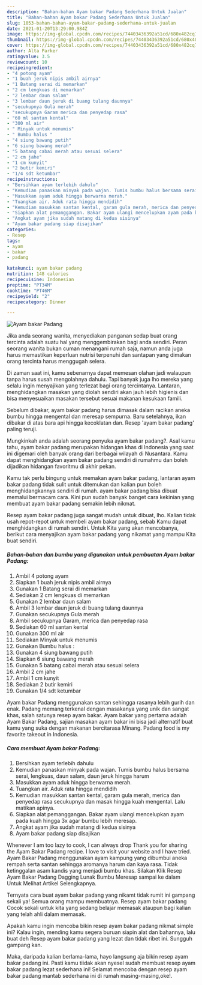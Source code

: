 ```yaml
---
description: "Bahan-bahan Ayam bakar Padang Sederhana Untuk Jualan"
title: "Bahan-bahan Ayam bakar Padang Sederhana Untuk Jualan"
slug: 1053-bahan-bahan-ayam-bakar-padang-sederhana-untuk-jualan
date: 2021-01-20T13:29:00.984Z
image: https://img-global.cpcdn.com/recipes/74403436392a51cd/680x482cq70/ayam-bakar-padang-foto-resep-utama.jpg
thumbnail: https://img-global.cpcdn.com/recipes/74403436392a51cd/680x482cq70/ayam-bakar-padang-foto-resep-utama.jpg
cover: https://img-global.cpcdn.com/recipes/74403436392a51cd/680x482cq70/ayam-bakar-padang-foto-resep-utama.jpg
author: Alta Parker
ratingvalue: 3.5
reviewcount: 10
recipeingredient:
- "4 potong ayam"
- "1 buah jeruk nipis ambil airnya"
- "1 Batang serai di memarkan"
- "2 cm lengkuas di memarkan"
- "2 lembar daun salam"
- "3 lembar daun jeruk di buang tulang daunnya"
- "secukupnya Gula merah"
- "secukupnya Garam merica dan penyedap rasa"
- "60 ml santan kental"
- "300 ml air"
- " Minyak untuk menumis"
- " Bumbu halus "
- "4 siung bawang putih"
- "6 siung bawang merah"
- "5 batang cabai merah atau sesuai selera"
- "2 cm jahe"
- "1 cm kunyit"
- "2 butir kemiri"
- "1/4 sdt ketumbar"
recipeinstructions:
- "Bersihkan ayam terlebih dahulu"
- "Kemudian panaskan minyak pada wajan. Tumis bumbu halus bersama serai, lengkuas, daun salam, daun jeruk hingga harum"
- "Masukkan ayam aduk hingga berwarna merah."
- "Tuangkan air. Aduk rata hingga mendidih"
- "Kemudian masukkan santan kental, garam gula merah, merica dan penyedap rasa secukupnya dan masak hingga kuah mengental. Lalu matikan apinya."
- "Siapkan alat pemanggangan. Bakar ayam ulangi mencelupkan ayam pada kuah hingga 3x agar bumbu lebih meresap."
- "Angkat ayam jika sudah matang di kedua sisinya"
- "Ayam bakar padang siap disajikan"
categories:
- Resep
tags:
- ayam
- bakar
- padang

katakunci: ayam bakar padang 
nutrition: 148 calories
recipecuisine: Indonesian
preptime: "PT34M"
cooktime: "PT46M"
recipeyield: "2"
recipecategory: Dinner

---
```



![Ayam bakar Padang](https://img-global.cpcdn.com/recipes/74403436392a51cd/680x482cq70/ayam-bakar-padang-foto-resep-utama.jpg)

Jika anda seorang wanita, menyediakan panganan sedap buat orang tercinta adalah suatu hal yang menggembirakan bagi anda sendiri. Peran seorang  wanita bukan cuman menangani rumah saja, namun anda juga harus memastikan keperluan nutrisi terpenuhi dan santapan yang dimakan orang tercinta harus menggugah selera.

Di zaman  saat ini, kamu sebenarnya dapat memesan olahan jadi walaupun tanpa harus susah mengolahnya dahulu. Tapi banyak juga lho mereka yang selalu ingin menyajikan yang terlezat bagi orang tercintanya. Lantaran, menghidangkan masakan yang diolah sendiri akan jauh lebih higienis dan bisa menyesuaikan masakan tersebut sesuai makanan kesukaan famili. 

Sebelum dibakar, ayam bakar padang harus dimasak dalam racikan aneka bumbu hingga mengental dan meresap sempurna. Baru setelahnya, ikan dibakar di atas bara api hingga kecoklatan dan. Resep &#39;ayam bakar padang&#39; paling teruji.

Mungkinkah anda adalah seorang penyuka ayam bakar padang?. Asal kamu tahu, ayam bakar padang merupakan hidangan khas di Indonesia yang saat ini digemari oleh banyak orang dari berbagai wilayah di Nusantara. Kamu dapat menghidangkan ayam bakar padang sendiri di rumahmu dan boleh dijadikan hidangan favoritmu di akhir pekan.

Kamu tak perlu bingung untuk memakan ayam bakar padang, lantaran ayam bakar padang tidak sulit untuk ditemukan dan kalian pun boleh menghidangkannya sendiri di rumah. ayam bakar padang bisa dibuat memalui bermacam cara. Kini pun sudah banyak banget cara kekinian yang membuat ayam bakar padang semakin lebih nikmat.

Resep ayam bakar padang juga sangat mudah untuk dibuat, lho. Kalian tidak usah repot-repot untuk membeli ayam bakar padang, sebab Kamu dapat menghidangkan di rumah sendiri. Untuk Kita yang akan mencobanya, berikut cara menyajikan ayam bakar padang yang nikamat yang mampu Kita buat sendiri.

<!--inarticleads1-->

##### Bahan-bahan dan bumbu yang digunakan untuk pembuatan Ayam bakar Padang:

1. Ambil 4 potong ayam
1. Siapkan 1 buah jeruk nipis ambil airnya
1. Gunakan 1 Batang serai di memarkan
1. Sediakan 2 cm lengkuas di memarkan
1. Gunakan 2 lembar daun salam
1. Ambil 3 lembar daun jeruk di buang tulang daunnya
1. Gunakan secukupnya Gula merah
1. Ambil secukupnya Garam, merica dan penyedap rasa
1. Sediakan 60 ml santan kental
1. Gunakan 300 ml air
1. Sediakan  Minyak untuk menumis
1. Gunakan  Bumbu halus :
1. Gunakan 4 siung bawang putih
1. Siapkan 6 siung bawang merah
1. Gunakan 5 batang cabai merah atau sesuai selera
1. Ambil 2 cm jahe
1. Ambil 1 cm kunyit
1. Sediakan 2 butir kemiri
1. Gunakan 1/4 sdt ketumbar


Ayam bakar Padang menggunakan santan sehingga rasanya lebih gurih dan enak. Padang memang terkenal dengan masakanya yang unik dan sangat khas, salah satunya resep ayam bakar. Ayam bakar yang pertama adalah Ayam Bakar Padang, sajian masakan ayam bakar ini bisa jadi alternatif buat kamu yang suka dengan makanan bercitarasa Minang. Padang food is my favorite takeout in Indonesia. 

<!--inarticleads2-->

##### Cara membuat Ayam bakar Padang:

1. Bersihkan ayam terlebih dahulu
1. Kemudian panaskan minyak pada wajan. Tumis bumbu halus bersama serai, lengkuas, daun salam, daun jeruk hingga harum
1. Masukkan ayam aduk hingga berwarna merah.
1. Tuangkan air. Aduk rata hingga mendidih
1. Kemudian masukkan santan kental, garam gula merah, merica dan penyedap rasa secukupnya dan masak hingga kuah mengental. Lalu matikan apinya.
1. Siapkan alat pemanggangan. Bakar ayam ulangi mencelupkan ayam pada kuah hingga 3x agar bumbu lebih meresap.
1. Angkat ayam jika sudah matang di kedua sisinya
1. Ayam bakar padang siap disajikan


Whenever I am too lazy to cook, I can always drop Thank you for sharing the Ayam Bakar Padang recipe. I love to visit your website and I have tried. Ayam Bakar Padang menggunakan ayam kampung yang dibumbui aneka rempah serta santan sehingga aromanya harum dan kaya rasa. Tidak ketinggalan asam kandis yang menjadi bumbu khas. Silakan Klik Resep Ayam Bakar Padang Dagging Lunak Bumbu Meresap sampai ke dalam Untuk Melihat Artikel Selengkapnya. 

Ternyata cara buat ayam bakar padang yang nikamt tidak rumit ini gampang sekali ya! Semua orang mampu membuatnya. Resep ayam bakar padang Cocok sekali untuk kita yang sedang belajar memasak ataupun bagi kalian yang telah ahli dalam memasak.

Apakah kamu ingin mencoba bikin resep ayam bakar padang nikmat simple ini? Kalau ingin, mending kamu segera buruan siapin alat dan bahannya, lalu buat deh Resep ayam bakar padang yang lezat dan tidak ribet ini. Sungguh gampang kan. 

Maka, daripada kalian berlama-lama, hayo langsung aja bikin resep ayam bakar padang ini. Pasti kamu tiidak akan nyesel sudah membuat resep ayam bakar padang lezat sederhana ini! Selamat mencoba dengan resep ayam bakar padang mantab sederhana ini di rumah masing-masing,oke!.

